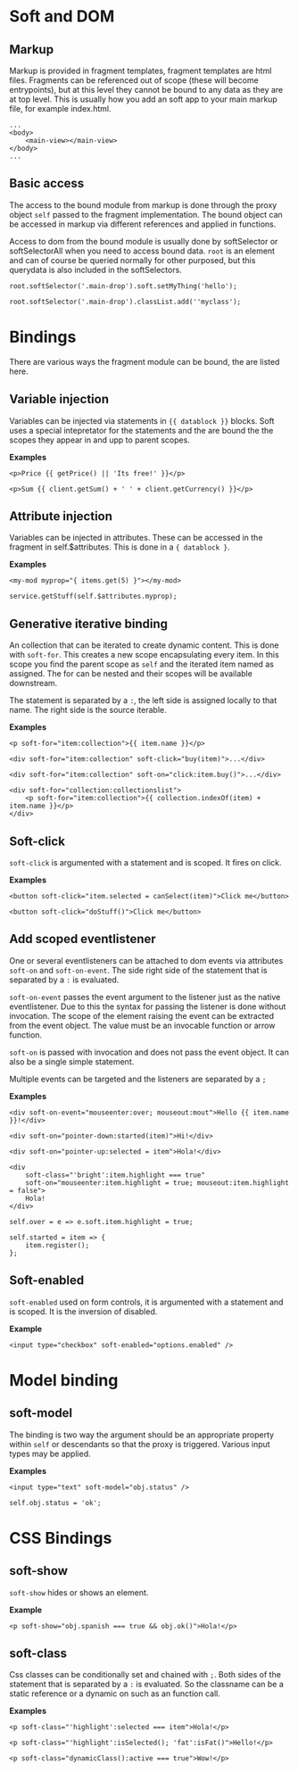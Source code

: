 # Soft and DOM

## Markup

Markup is provided in fragment templates, fragment templates are html files. Fragments can be referenced out of scope (these will become entrypoints), but at this level they cannot be bound to any data as they are at top level. This is usually how you add an soft app to your main markup file, for example index.html.
```
...
<body>
    <main-view></main-view>
</body>
...
````

## Basic access

The access to the bound module from markup is done through the proxy object ```self``` passed to the fragment implementation. The bound object can be accessed in markup via different references and applied in functions.  
  
Access to dom from the bound module is usually done by softSelector or softSelectorAll when you need to access bound data. ```root``` is an element and can of course be queried normally for other purposed, but this querydata is also included in the softSelectors.  
  

```
root.softSelector('.main-drop').soft.setMyThing('hello');
```
```
root.softSelector('.main-drop').classList.add(''myclass');
```

# Bindings
There are various ways the fragment module can be bound, the are listed here.


## Variable injection
Variables can be injected via statements in ```{{ datablock }}``` blocks. Soft uses a special intepretator for the statements and the are bound the the scopes they appear in and upp to parent scopes.  

**Examples**  
```
<p>Price {{ getPrice() || 'Its free!' }}</p>
```
```
<p>Sum {{ client.getSum() + ' ' + client.getCurrency() }}</p>
```

## Attribute injection
Variables can be injected in attributes. These can be accessed in the fragment in self.$attributes. This is done in a ```{ datablock }```.  

**Examples**  
```
<my-mod myprop="{ items.get(5) }"></my-mod>
```
```
service.getStuff(self.$attributes.myprop);
```

## Generative iterative binding
An collection that can be iterated to create dynamic content. This is done with ```soft-for```. This creates a new scope encapsulating every item. In this scope you find the parent scope as ```self``` and the iterated item named as assigned. The for can be nested and their scopes will be available downstream.  

The statement is separated by a ```:```, the left side is assigned locally to that name. The right side is the source iterable. 

**Examples**  
```
<p soft-for="item:collection">{{ item.name }}</p>
```
```
<div soft-for="item:collection" soft-click="buy(item)">...</div>
```
```
<div soft-for="item:collection" soft-on="click:item.buy()">...</div>
```
```
<div soft-for="collection:collectionslist">
    <p soft-for="item:collection">{{ collection.indexOf(item) + item.name }}</p>
</div>
```

## Soft-click

```soft-click``` is argumented with a statement and is scoped. It fires on click.  

**Examples**  
```
<button soft-click="item.selected = canSelect(item)">Click me</button>
```
```
<button soft-click="doStuff()">Click me</button>
```


## Add scoped eventlistener
One or several eventlisteners can be attached to dom events via attributes ```soft-on``` and ```soft-on-event```. The side right side of the statement that is separated by a ```:``` is evaluated. 

```soft-on-event``` passes the event argument to the listener just as the native eventlistener. Due to this the syntax for passing the listener is done without invocation. The scope of the element raising the event can be extracted from the event object. The value must be an invocable function or arrow function.

```soft-on``` is passed with invocation and does not pass the event object. It can also be a single simple statement.

Multiple events can be targeted and the listeners are separated by a ```;```

**Examples**  
```
<div soft-on-event="mouseenter:over; mouseout:mout">Hello {{ item.name }}!</div>
```
```
<div soft-on="pointer-down:started(item)">Hi!</div>
```
```
<div soft-on="pointer-up:selected = item">Hola!</div>
```
```
<div 
    soft-class="'bright':item.highlight === true" 
    soft-on="mouseenter:item.highlight = true; mouseout:item.highlight = false">
    Hola!
</div>

```
```
self.over = e => e.soft.item.highlight = true;
```
```
self.started = item => {
    item.register();
};
```

## Soft-enabled

```soft-enabled``` used on form controls, it is argumented with a statement and is scoped. It is the inversion of disabled.

**Example**  
```
<input type="checkbox" soft-enabled="options.enabled" />
```


# Model binding
## soft-model
The binding is two way the argument should be an appropriate property within ```self``` or descendants so that the proxy is triggered. Various input types may be applied.

**Examples**  
```
<input type="text" soft-model="obj.status" />
```
```
self.obj.status = 'ok';
```

# CSS Bindings

## soft-show

```soft-show``` hides or shows an element. 

**Example**  
```
<p soft-show="obj.spanish === true && obj.ok()">Hola!</p>
```

## soft-class

Css classes can be conditionally set and chained with ```;```. Both sides of the statement that is separated by a ```:``` is evaluated. So the classname can be a static reference or a dynamic on such as an function call.

**Examples**  
```
<p soft-class="'highlight':selected === item">Hola!</p>
```
```
<p soft-class="'highlight':isSelected(); 'fat':isFat()">Hello!</p>
```
```
<p soft-class="dynamicClass():active === true">Wow!</p>
```

